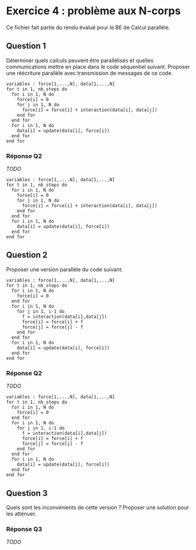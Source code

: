 # Exercice 4 : problème aux N-corps

Ce fichier fait partie du rendu évalué pour le BE de Calcul parallèle.

## Question 1

Déterminer quels calculs peuvent être parallélisés et quelles communications mettre en
place dans le code séquentiel suivant. Proposer une réécriture parallèle avec
transmission de messages de ce code.

```
variables : force[1,...,N], data[1,...,N]
for t in 1, nb_steps do
  for i in 1, N do
    force[i] = 0
    for j in 1, N do
      force[i] = force[i] + interaction(data[i], data[j])
    end for
  end for
  for i in 1, N do
    data[i] = update(data[i], force[i])
  end for
end for
```

### Réponse Q2

*TODO*

```
variables : force[1,...,N], data[1,...,N]
for t in 1, nb_steps do
  for i in 1, N do
    force[i] = 0
    for j in 1, N do
      force[i] = force[i] + interaction(data[i], data[j])
    end for
  end for
  for i in 1, N do
    data[i] = update(data[i], force[i])
  end for
end for
```

## Question 2

Proposer une version parallèle du code suivant.

```
variables : force[1,...,N], data[1,...,N]
for t in 1, nb_steps do
  for i in 1, N do
    force[i] = 0
  end for
  for i in 1, N do
    for j in 1, i-1 do
      f = interaction(data[i],data[j])
      force[i] = force[i] + f
      force[j] = force[j] - f
    end for
  end for
  for i in 1, N do
    data[i] = update(data[i], force[i])
  end for
end for
```

### Réponse Q2

*TODO*

```
variables : force[1,...,N], data[1,...,N]
for t in 1, nb_steps do
  for i in 1, N do
    force[i] = 0
  end for
  for i in 1, N do
    for j in 1, i-1 do
      f = interaction(data[i],data[j])
      force[i] = force[i] + f
      force[j] = force[j] - f
    end for
  end for
  for i in 1, N do
    data[i] = update(data[i], force[i])
  end for
end for
```

## Question 3

Quels sont les inconvénients de cette version ?
Proposer une solution pour les atténuer.

### Réponse Q3

*TODO*


